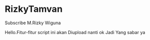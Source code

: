 # RizkyTamvan
Subscribe M.Rizky Wiguna

Hello.Fitur-fitur script ini akan Diupload nanti ok
Jadi 
Yang sabar ya

